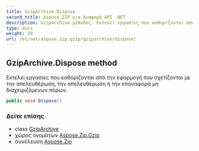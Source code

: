 ```yaml
---
title: GzipArchive.Dispose
second_title: Aspose.ZIP για Αναφορά API .NET
description: GzipArchive μέθοδος. Εκτελεί εργασίες που καθορίζονται από την εφαρμογή που σχετίζονται με την απελευθέρωση την απελευθέρωση ή την επαναφορά μη διαχειριζόμενων πόρων.
type: docs
weight: 30
url: /el/net/aspose.zip.gzip/gziparchive/dispose/
---
```

## GzipArchive.Dispose method

Εκτελεί εργασίες που καθορίζονται από την εφαρμογή που σχετίζονται με την απελευθέρωση, την απελευθέρωση ή την επαναφορά μη διαχειριζόμενων πόρων.

```csharp
public void Dispose()
```

### Δείτε επίσης

* class [GzipArchive](../)
* χώρος ονομάτων [Aspose.Zip.Gzip](../../gziparchive/)
* συνέλευση [Aspose.Zip](../../../)


